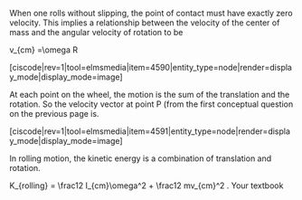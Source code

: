 When one rolls without slipping, the point of contact must have exactly zero velocity. This implies a relationship between the velocity of the center of mass and the angular velocity of rotation to be 

</lrn-math>v_{cm} =\omega R </lrn-math>

[ciscode|rev=1|tool=elmsmedia|item=4590|entity_type=node|render=display_mode|display_mode=image]

At each point on the wheel, the motion is the sum of the translation and the rotation. So the velocity vector at point P (from the first conceptual question on the previous page is. 

[ciscode|rev=1|tool=elmsmedia|item=4591|entity_type=node|render=display_mode|display_mode=image]

In rolling motion, the kinetic energy is a combination of translation and rotation. 

<lrn-math> K_{rolling} = \frac12 I_{cm}\omega^2 + \frac12 mv_{cm}^2 </lrn-math>. Your textbook 